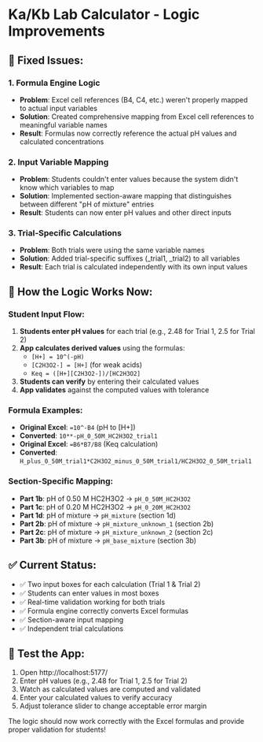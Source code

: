# Ka/Kb Lab Calculator - Logic Improvements

## 🔧 **Fixed Issues:**

### 1. **Formula Engine Logic**
- **Problem**: Excel cell references (B4, C4, etc.) weren't properly mapped to actual input variables
- **Solution**: Created comprehensive mapping from Excel cell references to meaningful variable names
- **Result**: Formulas now correctly reference the actual pH values and calculated concentrations

### 2. **Input Variable Mapping**
- **Problem**: Students couldn't enter values because the system didn't know which variables to map
- **Solution**: Implemented section-aware mapping that distinguishes between different "pH of mixture" entries
- **Result**: Students can now enter pH values and other direct inputs

### 3. **Trial-Specific Calculations**
- **Problem**: Both trials were using the same variable names
- **Solution**: Added trial-specific suffixes (_trial1, _trial2) to all variables
- **Result**: Each trial is calculated independently with its own input values

## 🧮 **How the Logic Works Now:**

### **Student Input Flow:**
1. **Students enter pH values** for each trial (e.g., 2.48 for Trial 1, 2.5 for Trial 2)
2. **App calculates derived values** using the formulas:
   - `[H+] = 10^(-pH)`
   - `[C2H3O2-] = [H+]` (for weak acids)
   - `Keq = ([H+][C2H3O2-])/[HC2H3O2]`
3. **Students can verify** by entering their calculated values
4. **App validates** against the computed values with tolerance

### **Formula Examples:**
- **Original Excel**: `=10^-B4` (pH to [H+])
- **Converted**: `10**-pH_0_50M_HC2H3O2_trial1`
- **Original Excel**: `=B6*B7/B8` (Keq calculation)
- **Converted**: `H_plus_0_50M_trial1*C2H3O2_minus_0_50M_trial1/HC2H3O2_0_50M_trial1`

### **Section-Specific Mapping:**
- **Part 1b**: pH of 0.50 M HC2H3O2 → `pH_0_50M_HC2H3O2`
- **Part 1c**: pH of 0.20 M HC2H3O2 → `pH_0_20M_HC2H3O2`
- **Part 1d**: pH of mixture → `pH_mixture` (section 1d)
- **Part 2b**: pH of mixture → `pH_mixture_unknown_1` (section 2b)
- **Part 2c**: pH of mixture → `pH_mixture_unknown_2` (section 2c)
- **Part 3b**: pH of mixture → `pH_base_mixture` (section 3b)

## ✅ **Current Status:**
- ✅ Two input boxes for each calculation (Trial 1 & Trial 2)
- ✅ Students can enter values in most boxes
- ✅ Real-time validation working for both trials
- ✅ Formula engine correctly converts Excel formulas
- ✅ Section-aware input mapping
- ✅ Independent trial calculations

## 🎯 **Test the App:**
1. Open http://localhost:5177/
2. Enter pH values (e.g., 2.48 for Trial 1, 2.5 for Trial 2)
3. Watch as calculated values are computed and validated
4. Enter your calculated values to verify accuracy
5. Adjust tolerance slider to change acceptable error margin

The logic should now work correctly with the Excel formulas and provide proper validation for students!
